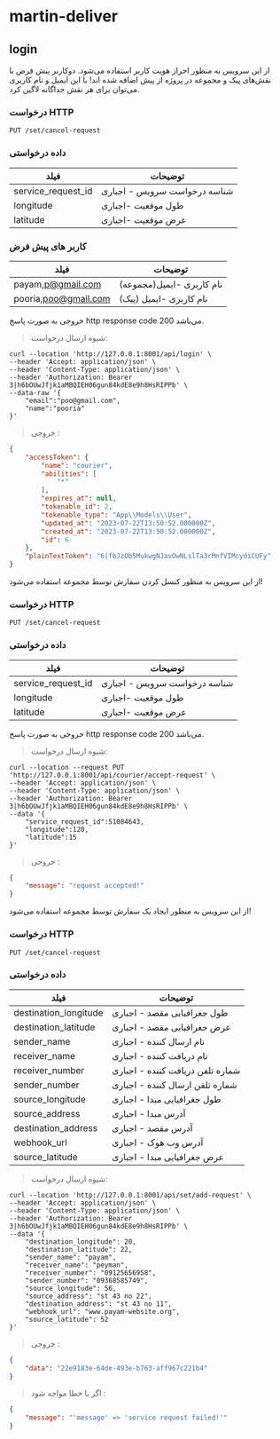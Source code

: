 # martin-deliver

## login

از این سرویس به منظور احراز هویت کاربر استفاده می‌شود. دوکاربر پیش فرض با نقش‌های پیک و مجموعه در پروژه از پیش اضافه شده
اند! با این ایمیل و نام کاربری می‌توان برای هر نقش جداگانه لاگین کرد.

### درخواست HTTP

`PUT /set/cancel-request`

### داده درخواستی

| فیلد                | توضیحات                      |
|---------------------|------------------------------|
| service_request_id  | شناسه درخواست سرویس - اجباری |
| longitude           | طول موقعیت -اجباری           |
| latitude            | عرض موقعیت -اجباری           |

### کاربر های پیش فرض

| فیلد                 | توضیحات                   |
|----------------------|---------------------------|
| payam,p@gmail.com    | نام کاربری -ایمیل(مجموعه) |
| pooria,poo@gmail.com | نام کاربری -ایمیل (پیک)   |

خروجی به صورت پاسخ http response code 200 می‌باشد.


> شیوه ارسال درخواست:

```shell
curl --location 'http://127.0.0.1:8001/api/login' \
--header 'Accept: application/json' \
--header 'Content-Type: application/json' \
--header 'Authorization: Bearer 3|h6bOUwJfjk1aMBQIEH06gun84kdE8e9h8HsRIPPb' \
--data-raw '{
    "email":"poo@gmail.com",
    "name":"pooria"
}'
```

> خروجی :

```json
{
    "accessToken": {
        "name": "courier",
        "abilities": [
            "*"
        ],
        "expires_at": null,
        "tokenable_id": 2,
        "tokenable_type": "App\\Models\\User",
        "updated_at": "2023-07-22T13:50:52.000000Z",
        "created_at": "2023-07-22T13:50:52.000000Z",
        "id": 6
    },
    "plainTextToken": "6|fbJzOb5MukwgNJavOwNLslTa3rMnfVIMcydiCUFy"
}
```

از این سرویس به منظور کنسل کردن سفارش توسط مجموعه استفاده می‌شود!

### درخواست HTTP

`PUT /set/cancel-request`

### داده درخواستی

| فیلد                | توضیحات                      |
|---------------------|------------------------------|
| service_request_id  | شناسه درخواست سرویس - اجباری |
| longitude           | طول موقعیت -اجباری           |
| latitude            | عرض موقعیت -اجباری           |

خروجی به صورت پاسخ http response code 200 می‌باشد.


> شیوه ارسال درخواست:

```shell
curl --location --request PUT 'http://127.0.0.1:8001/api/courier/accept-request' \
--header 'Accept: application/json' \
--header 'Content-Type: application/json' \
--header 'Authorization: Bearer 3|h6bOUwJfjk1aMBQIEH06gun84kdE8e9h8HsRIPPb' \
--data '{
    "service_request_id":51084643,
    "longitude":120,
    "latitude":15
}'
```

> خروجی :

```json
{
    "message": "request accepted!"
}
```

از این سرویس به منظور ایجاد یک سفارش توسط مجموعه استفاده می‌شود!

### درخواست HTTP

`PUT /set/cancel-request`

### داده درخواستی

| فیلد                    | توضیحات                          |
|-------------------------|----------------------------------|
| destination_longitude   |   طول جغرافیایی مقصد - اجباری    |
| destination_latitude    | عرض جغرافیایی مقصد - اجباری      |
| sender_name             | نام ارسال کننده - اجباری         |
| receiver_name           | نام دریافت کننده - اجباری        |
| receiver_number         | شماره تلفن دریافت کننده - اجباری |
| sender_number           | شماره تلفن ارسال کننده - اجباری  |
| source_longitude        | طول جغرافیایی مبدا - اجباری      |
| source_address          | آدرس مبدا - اجباری               |
| destination_address     | آدرس مقصد - اجباری               |
| webhook_url             | آدرس وب هوک - اجباری             |
| source_latitude         | عرض جغرافیایی مبدا - اجباری      |

> شیوه ارسال درخواست:

```shell
curl --location 'http://127.0.0.1:8001/api/set/add-request' \
--header 'Accept: application/json' \
--header 'Content-Type: application/json' \
--header 'Authorization: Bearer 3|h6bOUwJfjk1aMBQIEH06gun84kdE8e9h8HsRIPPb' \
--data '{
    "destination_longitude": 20,
    "destination_latitude": 22,
    "sender_name": "payam",
    "receiver_name": "peyman",
    "receiver_number": "09125656958",
    "sender_number": "09368585749",
    "source_longitude": 56,
    "source_address": "st 43 no 22",
    "destination_address": "st 43 no 11",
    "webhook_url": "www.payam-website.org",
    "source_latitude": 52
}'
```

> خروجی :

```json
{
    "data": "22e9183e-64de-493e-b763-aff967c221b4"
}
```

> اگر با خطا مواجه شود :

```json
{
    "message": "'message' => 'service request failed!'"
}
```

